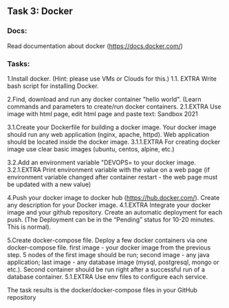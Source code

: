 ## Task 3: Docker
 
### Docs:
Read documentation about docker (https://docs.docker.com/)
 
### Tasks:
1.Install docker. (Hint: please use VMs or Clouds  for this.)
    1.1. EXTRA Write bash script for installing Docker. 
 
2.Find, download and run any docker container "hello world". (Learn commands and parameters to create/run docker containers. 
    2.1.EXTRA Use image with html page, edit html page and paste text: <Username> Sandbox 2021
 
3.1.Create your Dockerfile for building a docker image. Your docker image should run any web application (nginx, apache, httpd). Web application should be located inside the docker image.
    3.1.1.EXTRA For creating docker image use clear basic images (ubuntu, centos, alpine, etc.)

3.2.Add an environment variable "DEVOPS=<username> to your docker image.
    3.2.1.EXTRA Print environment variable with the value on a web page (if environment variable changed after container restart - the web page must be updated with a new value)
 
4.Push your docker image to docker hub (https://hub.docker.com/). Create any description for your Docker image. 
    4.1.EXTRA Integrate your docker image and your github repository. Create an automatic deployment for each push. (The Deployment can be in the “Pending” status for 10-20 minutes. This is normal).
 
5.Create docker-compose file. Deploy a few docker containers via one docker-compose file. 
first image - your docker image from the previous step. 5 nodes of the first image should be run;
second image - any java application;
last image - any database image (mysql, postgresql, mongo or etc.).
Second container should be run right after a successful run of a database container.
    5.1.EXTRA Use env files to configure each service.

 
The task results is the docker/docker-compose files in your GitHub repository
